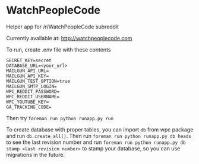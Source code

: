 # WatchPeopleCode
Helper app for /r/WatchPeopleCode subreddit

Currently available at: http://watchpeoplecode.com

To run, create .env file with these contents

```
SECRET_KEY=secret
DATABASE_URL=<your_url>
MAILGUN_API_URL=
MAILGUN_API_KEY=
MAILGUN_TEST_OPTION=true
MAILGUN_SMTP_LOGIN=
WPC_REDDIT_PASSWORD=
WPC_REDDIT_USERNAME=
WPC_YOUTUBE_KEY=
GA_TRACKING_CODE=
```

Then try `foreman run python runapp.py run`


To create database with proper tables, you can import `db` from wpc package  and run `db.create_all()`. Then run `foreman run python runapp.py db heads` to see the last revision number and run `foreman run python runapp.py db stamp <last revision number>` to stamp your database, so you can use migrations in the future.
